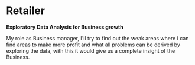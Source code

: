# Retailer
**Exploratory Data Analysis for Business growth** <br>

My role as Business manager, I'll try to find out the weak areas where i can find areas to
make more profit and what all problems can be derived by exploring the data, with this it would give us a complete insight of the Business.
